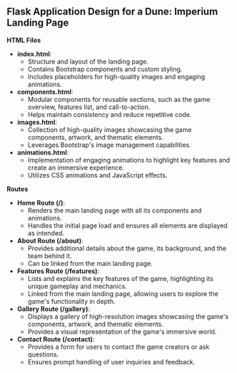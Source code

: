 ## Flask Application Design for a Dune: Imperium Landing Page

**HTML Files**

- **index.html**:
    - Structure and layout of the landing page.
    - Contains Bootstrap components and custom styling.
    - Includes placeholders for high-quality images and engaging animations.
- **components.html**:
    - Modular components for reusable sections, such as the game overview, features list, and call-to-action.
    - Helps maintain consistency and reduce repetitive code.
- **images.html**:
    - Collection of high-quality images showcasing the game components, artwork, and thematic elements.
    - Leverages Bootstrap's image management capabilities.
- **animations.html**:
    - Implementation of engaging animations to highlight key features and create an immersive experience.
    - Utilizes CSS animations and JavaScript effects.

**Routes**

- **Home Route (/)**:
    - Renders the main landing page with all its components and animations.
    - Handles the initial page load and ensures all elements are displayed as intended.
- **About Route (/about)**:
    - Provides additional details about the game, its background, and the team behind it.
    - Can be linked from the main landing page.
- **Features Route (/features)**:
    - Lists and explains the key features of the game, highlighting its unique gameplay and mechanics.
    - Linked from the main landing page, allowing users to explore the game's functionality in depth.
- **Gallery Route (/gallery)**:
    - Displays a gallery of high-resolution images showcasing the game's components, artwork, and thematic elements.
    - Provides a visual representation of the game's immersive world.
- **Contact Route (/contact)**:
    - Provides a form for users to contact the game creators or ask questions.
    - Ensures prompt handling of user inquiries and feedback.